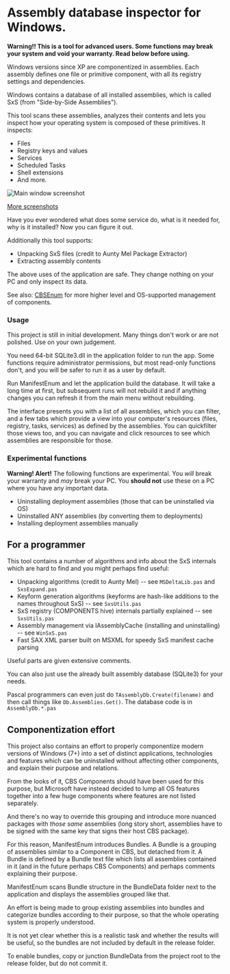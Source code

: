 # Assembly database inspector for Windows.

**Warning!! This is a tool for advanced users. Some functions may break your system and void your warranty. Read below before using.**

Windows versions since XP are componentized in assemblies. Each assembly defines one file or primitive component, with all its registry settings and dependencies.

Windows contains a database of all installed assemblies, which is called SxS (from "Side-by-Side Assemblies").

This tool scans these assemblies, analyzes their contents and lets you inspect how your operating system is composed of these primitives. It inspects:

* Files
* Registry keys and values
* Services
* Scheduled Tasks
* Shell extensions
* And more.

![Main window screenshot](https://bitbucket.org/himselfv/manifestenum/raw/tip/Assets/screenshots/main1.png)

[More screenshots](https://bitbucket.org/himselfv/manifestenum/src/tip/Assets/screenshots/) 

Have you ever wondered what does some service do, what is it needed for, why is it installed? Now you can figure it out.

Additionally this tool supports:

* Unpacking SxS files (credit to Aunty Mel Package Extractor)
* Extracting assembly contents

The above uses of the application are safe. They change nothing on your PC and only inspect its data.

See also: [CBSEnum](https://bitbucket.org/himselfv/cbsenum/) for more higher level and OS-supported management of components.

### Usage

This project is still in initial development. Many things don't work or are not polished. Use on your own judgement.

You need 64-bit SQLite3.dll in the application folder to run the app. Some functions require administrator permissions, but most read-only functions don't, and you will be safer to run it as a user by default.

Run ManifestEnum and let the application build the database. It will take a long time at first, but subsequent runs will not rebuild it and if anything changes you can refresh it from the main menu without rebuilding.

The interface presents you with a list of all assemblies, which you can filter, and a few tabs which provide a view into your computer's resources (files, registry, tasks, services) as defined by the assemblies. You can quickfilter those views too, and you can navigate and click resources to see which assemblies are responsible for those.


### Experimental functions

**Warning! Alert!** The following functions are experimental. You *will* break your warranty and *may* break your PC. You **should not** use these on a PC where you have any important data.

* Uninstalling deployment assemblies (those that can be uninstalled via OS)
* Uninstalled ANY assemblies (by converting them to deployments)
* Installing deployment assemblies manually


## For a programmer

This tool contains a number of algorithms and info about the SxS internals which are hard to find and you might perhaps find useful:

* Unpacking algorithms (credit to Aunty Mel) -- see `MSDeltaLib.pas` and `SxsExpand.pas`
* Keyform generation algorithms (keyforms are hash-like additions to the names throughout SxS) -- see `SxsUtils.pas`
* SxS registry (COMPONENTS hive) internals partially explained -- see `SxsUtils.pas`
* Assembly management via IAssemblyCache (installing and uninstalling) -- see `WinSxS.pas`
* Fast SAX XML parser built on MSXML for speedy SxS manifest cache parsing

Useful parts are given extensive comments.

You can also just use the already built assembly database (SQLite3) for your needs.

Pascal programmers can even just do `TAssemblyDb.Create(filename)` and then call things like `Db.Assemblies.Get()`. The database code is in `AssemblyDb.*.pas`


## Componentization effort

This project also contains an effort to properly componentize modern versions of Windows (7+) into a set of distinct applications, technologies and features which can be uninstalled without affecting other components, and explain their purpose and relations.

From the looks of it, CBS Components should have been used for this purpose, but Microsoft have instead decided to lump all OS features together into a few huge components where features are not listed separately.

And there's no way to override this grouping and introduce more nuanced packages with *those same* assemblies (long story short, assemblies have to be signed with the same key that signs their host CBS package).

For this reason, ManifestEnum introduces Bundles. A Bundle is a grouping of assemblies similar to a Component in CBS, but detached from it. A Bundle is defined by a Bundle text file which lists all assemblies contained in it (and in the future perhaps CBS Components) and perhaps comments explaining their purpose.

ManifestEnum scans Bundle structure in the BundleData folder next to the application and displays the assemblies grouped like that.

An effort is being made to group existing assemblies into bundles and categorize bundles according to their purpose, so that the whole operating system is properly understood.

It is not yet clear whether this is a realistic task and whether the results will be useful, so the bundles are not included by default in the release folder.

To enable bundles, copy or junction BundleData from the project root to the release folder, but do not commit it.
